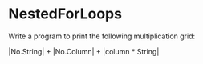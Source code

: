 # NestedForLoops

Write a program to print the following multiplication grid:

|No.String| + |No.Column| + |column * String|
